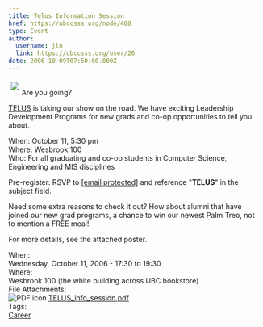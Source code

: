 ```yaml
---
title: Telus Information Session 
href: https://ubccsss.org/node/488
type: Event
author:
  username: jlo
  link: https://ubccsss.org/user/26
date: 2006-10-09T07:50:00.000Z
---
```


<div class="field field-name-body field-type-text-with-summary field-label-hidden"><div class="field-items"><div class="field-item even"><p><img src="http://www.telus.com/images/newhp/logo.gif" align="left" vspace="5" hspace="5"><br>
Are you going?</p>
<p><a href="http://www.telus.ca">TELUS</a> is taking our show on the road. We have exciting Leadership Development Programs for new grads and co-op opportunities to tell you about.</p>
<p>When: October 11, 5:30 pm<br>
Where: Wesbrook 100<br>
Who: For all graduating and co-op students in Computer Science, Engineering and MIS disciplines</p>
<p>Pre-register: RSVP to <a href="/cdn-cgi/l/email-protection#cba8aab9aeaeb9e5b8aeb9bda2a8aeb88bbea9a8e5a8aa"><span class="__cf_email__" data-cfemail="9dfefceff8f8efb3eef8efebf4fef8eedde8fffeb3fefc">[email&#xA0;protected]</span></a> and reference &quot;<strong>TELUS</strong>&quot; in the subject field.</p>
<p>Need some extra reasons to check it out? How about alumni that have joined our new grad programs, a chance to win our newest Palm Treo, not to mention a FREE meal!</p>
<p>For more details, see the attached poster. </p>
</div></div></div><div class="field field-name-field-dates field-type-datetime field-label-above"><div class="field-label">When:&#xA0;</div><div class="field-items"><div class="field-item even"><span class="date-display-single">Wednesday, October 11, 2006 - <span class="date-display-range"><span class="date-display-start">17:30</span> to <span class="date-display-end">19:30</span></span></span></div></div></div><div class="field field-name-field-location field-type-text field-label-above"><div class="field-label">Where:&#xA0;</div><div class="field-items"><div class="field-item even">Wesbrook 100 (the white building across UBC bookstore)</div></div></div><div class="field field-name-field-file-attachments field-type-file field-label-above"><div class="field-label">File Attachments:&#xA0;</div><div class="field-items"><div class="field-item even"><span class="file"><img class="file-icon" alt="PDF icon" title="application/pdf" src="/modules/file/icons/application-pdf.png"> <a href="https://ubccsss.org/files/TELUS_info_session.pdf" type="application/pdf; length=67280">TELUS_info_session.pdf</a></span></div></div></div>    <footer>
    <div class="field field-name-field-tags field-type-taxonomy-term-reference field-label-above"><div class="field-label">Tags:&#xA0;</div><div class="field-items"><div class="field-item even"><a href="/career">Career</a></div></div></div>      </footer>